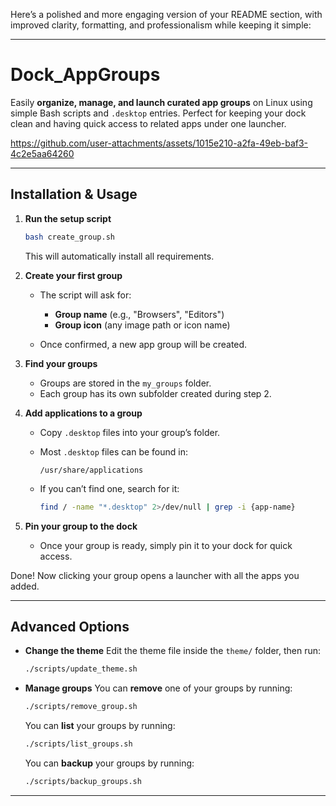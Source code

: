 Here’s a polished and more engaging version of your README section, with improved clarity, formatting, and professionalism while keeping it simple:

---

#  Dock_AppGroups

Easily **organize, manage, and launch curated app groups** on Linux using simple Bash scripts and `.desktop` entries.
Perfect for keeping your dock clean and having quick access to related apps under one launcher.



https://github.com/user-attachments/assets/1015e210-a2fa-49eb-baf3-4c2e5aa64260



---

##  Installation & Usage

1. **Run the setup script**

   ```bash
   bash create_group.sh
   ```

   This will automatically install all requirements.

2. **Create your first group**

   * The script will ask for:

     * **Group name** (e.g., "Browsers", "Editors")
     * **Group icon** (any image path or icon name)
   * Once confirmed, a new app group will be created.

3. **Find your groups**

   * Groups are stored in the `my_groups` folder.
   * Each group has its own subfolder created during step 2.

4. **Add applications to a group**

   * Copy `.desktop` files into your group’s folder.
   * Most `.desktop` files can be found in:

     ```
     /usr/share/applications
     ```
   * If you can’t find one, search for it:

     ```bash
     find / -name "*.desktop" 2>/dev/null | grep -i {app-name}
     ```

5. **Pin your group to the dock**

   * Once your group is ready, simply pin it to your dock for quick access.

 Done! Now clicking your group opens a launcher with all the apps you added.


---

##  Advanced Options

* **Change the theme**
  Edit the theme file inside the `theme/` folder, then run:

  ```bash
  ./scripts/update_theme.sh
  ```

* **Manage groups**
  You can **remove** one of your groups by running:

  ```bash
  ./scripts/remove_group.sh
  ```
  You can **list**  your groups by running:

  ```bash
  ./scripts/list_groups.sh
  ```	
  You can **backup**  your groups by running:

  ```bash
  ./scripts/backup_groups.sh
  ```	
---
